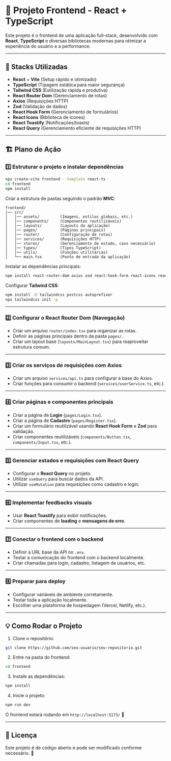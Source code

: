 # 🚀 Projeto Frontend - React + TypeScript

Este projeto é o frontend de uma aplicação full-stack, desenvolvido com **React**, **TypeScript** e diversas bibliotecas modernas para otimizar a experiência do usuário e a performance.

---

## 📌 **Stacks Utilizadas**

- **React** + **Vite** (Setup rápido e otimizado)
- **TypeScript** (Tipagem estática para maior segurança)
- **Tailwind CSS** (Estilização rápida e produtiva)
- **React Router Dom** (Gerenciamento de rotas)
- **Axios** (Requisições HTTP)
- **Zod** (Validação de dados)
- **React Hook Form** (Gerenciamento de formulários)
- **React Icons** (Biblioteca de ícones)
- **React Toastify** (Notificações/toasts)
- **React Query** (Gerenciamento eficiente de requisições HTTP)

---

## 🏗 **Plano de Ação**

### **1️⃣ Estruturar o projeto e instalar dependências**

```sh
npx create-vite frontend --template react-ts
cd frontend
npm install
```

Criar a estrutura de pastas seguindo o padrão **MVC**:
```
frontend/
│── src/
│   │── assets/         (Imagens, estilos globais, etc.)
│   │── components/     (Componentes reutilizáveis)
│   │── layouts/        (Layouts da aplicação)
│   │── pages/          (Páginas principais)
│   │── router/         (Configuração de rotas)
│   │── services/       (Requisições HTTP)
│   │── stores/         (Gerenciamento de estado, caso necessário)
│   │── types/          (Tipos TypeScript)
│   │── utils/          (Funções utilitárias)
│   └── main.tsx        (Ponto de entrada da aplicação)
```

Instalar as dependências principais:
```sh
npm install react-router-dom axios zod react-hook-form react-icons react-toastify @tanstack/react-query
```

Configurar **Tailwind CSS**:
```sh
npm install -D tailwindcss postcss autoprefixer
npx tailwindcss init -p
```

---

### **2️⃣ Configurar o React Router Dom (Navegação)**

- Criar um arquivo `router/index.tsx` para organizar as rotas.
- Definir as páginas principais dentro da pasta `pages/`.
- Criar um layout base (`layouts/MainLayout.tsx`) para reaproveitar estrutura comum.

---

### **3️⃣ Criar os serviços de requisições com Axios**

- Criar um arquivo `services/api.ts` para configurar a base do Axios.
- Criar funções para consumir o backend (`services/userService.ts`, etc.).

---

### **4️⃣ Criar páginas e componentes principais**

- Criar a página de **Login** (`pages/Login.tsx`).
- Criar a página de **Cadastro** (`pages/Register.tsx`).
- Criar um formulário reutilizável usando **React Hook Form** e **Zod** para validação.
- Criar componentes reutilizáveis (`components/Button.tsx`, `components/Input.tsx`, etc.).

---

### **5️⃣ Gerenciar estados e requisições com React Query**

- Configurar o **React Query** no projeto.
- Utilizar `useQuery` para buscar dados da API.
- Utilizar `useMutation` para requisições como cadastro e login.

---

### **6️⃣ Implementar feedbacks visuais**

- Usar **React Toastify** para exibir notificações.
- Criar componentes de **loading** e **mensagens de erro**.

---

### **7️⃣ Conectar o frontend com o backend**

- Definir a URL base da API no `.env`.
- Testar a comunicação do frontend com o backend localmente.
- Criar chamadas para login, cadastro, listagem de usuários, etc.

---

### **8️⃣ Preparar para deploy**

- Configurar variáveis de ambiente corretamente.
- Testar toda a aplicação localmente.
- Escolher uma plataforma de hospedagem (Vercel, Netlify, etc.).

---

## 💡 **Como Rodar o Projeto**

1. Clone o repositório:
```sh
git clone https://github.com/seu-usuario/seu-repositorio.git
```

2. Entre na pasta do frontend:
```sh
cd frontend
```

3. Instale as dependências:
```sh
npm install
```

4. Inicie o projeto:
```sh
npm run dev
```

O frontend estará rodando em `http://localhost:5173/` 🚀

---

## 📜 **Licença**

Este projeto é de código aberto e pode ser modificado conforme necessário. 🚀


